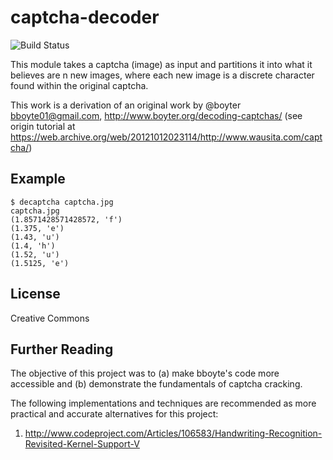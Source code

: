 captcha-decoder
===============

![Build Status](https://travis-ci.org/mekarpeles/captcha-decoder.png)

This module takes a captcha (image) as input and partitions it into
what it believes are n new images, where each new image is a discrete
character found within the original captcha.

This work is a derivation of an original work by @boyter
<bboyte01@gmail.com>, http://www.boyter.org/decoding-captchas/ (see
origin tutorial at
https://web.archive.org/web/20121012023114/http://www.wausita.com/captcha/)

## Example

    $ decaptcha captcha.jpg 
    captcha.jpg
    (1.8571428571428572, 'f')
    (1.375, 'e')
    (1.43, 'u')
    (1.4, 'h')
    (1.52, 'u')
    (1.5125, 'e')

## License 

Creative Commons

## Further Reading

The objective of this project was to (a) make bboyte's code more
accessible and (b) demonstrate the fundamentals of captcha cracking.

The following implementations and techniques are recommended 
as more practical and accurate alternatives for this project:

1. http://www.codeproject.com/Articles/106583/Handwriting-Recognition-Revisited-Kernel-Support-V
